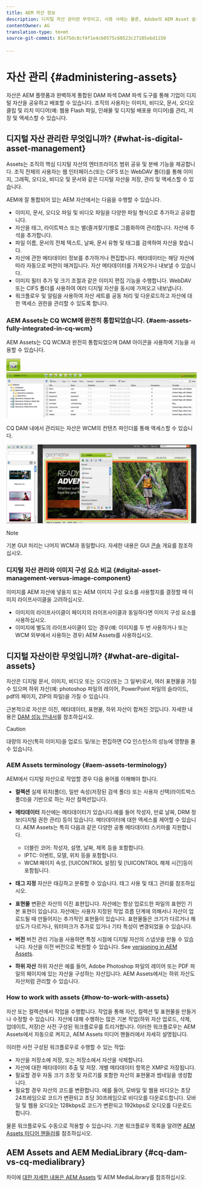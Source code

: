 ```yaml
---
title: AEM 자산 정보
description: 디지털 자산 관리란 무엇이고, 사용 사례는 물론, Adobe의 AEM Asset 솔루션인
contentOwner: AG
translation-type: tm+mt
source-git-commit: 01475dc8cf4f1e4cb0575c60523c27105ebd1150

---
```



# 자산 관리 {#administering-assets}

자산은 AEM 플랫폼과 완벽하게 통합된 DAM 파섹 DAM 파섹 도구를 통해 기업이 디지털 자산을 공유하고 배포할 수 있습니다. 조직의 사용자는 이미지, 비디오, 문서, 오디오 클립 및 리치 미디어(예: 웹용 Flash 파일, 인쇄물 및 디지털 배포용 미디어)를 관리, 저장 및 액세스할 수 있습니다.

## 디지털 자산 관리란 무엇입니까? {#what-is-digital-asset-management}

Assets는 조직의 핵심 디지털 자산의 엔터프라이즈 범위 공유 및 분배 기능을 제공합니다. 조직 전체의 사용자는 웹 인터페이스(또는 CIFS 또는 WebDAV 폴더)를 통해 이미지, 그래픽, 오디오, 비디오 및 문서와 같은 디지털 자산을 저장, 관리 및 액세스할 수 있습니다.

AEM에 잘 통합되어 있는 AEM 자산에서는 다음을 수행할 수 있습니다.

* 이미지, 문서, 오디오 파일 및 비디오 파일을 다양한 파일 형식으로 추가하고 공유합니다.
* 자산을 태그, 라이트박스 또는 별(즐겨찾기)별로 그룹화하여 관리합니다. 자산에 주석을 추가합니다.
* 파일 이름, 문서의 전체 텍스트, 날짜, 문서 유형 및 태그를 검색하여 자산을 찾습니다.
* 자산에 관한 메타데이터 정보를 추가하거나 편집합니다. 메타데이터는 해당 자산에 따라 자동으로 버전이 매겨집니다. 자산 메타데이터를 가져오거나 내보낼 수 있습니다.
* 이미지 필터 추가 및 크기 조절과 같은 이미지 편집 기능을 수행합니다. WebDAV 또는 CIFS 폴더를 사용하여 여러 디지털 자산을 동시에 가져오고 내보냅니다.
* 워크플로우 및 알림을 사용하여 자산 세트를 공동 처리 및 다운로드하고 자산에 대한 액세스 권한을 관리할 수 있도록 합니다.

### AEM Assets는 CQ WCM에 완전히 통합되었습니다. {#aem-assets-fully-integrated-in-cq-wcm}

AEM Assets는 CQ WCM과 완전히 통합되었으며 DAM 아이콘을 사용하여 기능을 사용할 수 있습니다.

![screen_shot_2012-04-17at15946pm](assets/screen_shot_2012-04-17at15946pm.png) ![screen_shot_2012-04-17at20100pm](assets/screen_shot_2012-04-17at20100pm.png)

CQ DAM 내에서 관리되는 자산은 WCM의 컨텐츠 파인더를 통해 액세스할 수 있습니다.

![screen_shot_2012-04-17at20214pm](assets/screen_shot_2012-04-17at20214pm.png)

>[!NOTE]
>
>기본 GUI 처리는 나머지 WCM과 동일합니다. 자세한 내용은 GUI [콘솔](/help/sites-authoring/page-authoring.md) 개요를 참조하십시오.

### 디지털 자산 관리와 이미지 구성 요소 비교 {#digital-asset-management-versus-image-component}

이미지를 AEM 자산에 넣을지 또는 AEM 이미지 구성 요소를 사용할지를 결정할 때 이미지 라이프사이클을 고려하십시오.

* 이미지의 라이프사이클이 페이지의 라이프사이클과 동일하다면 이미지 구성 요소를 사용하십시오.
* 이미지에 별도의 라이프사이클이 있는 경우(예: 이미지를 두 번 사용하거나 또는 WCM 외부에서 사용하는 경우) AEM Assets를 사용하십시오.

## 디지털 자산이란 무엇입니까? {#what-are-digital-assets}

자산은 디지털 문서, 이미지, 비디오 또는 오디오(또는 그 일부)로서, 여러 표현물을 가질 수 있으며 하위 자산(예: photoshop 파일의 레이어, PowerPoint 파일의 슬라이드, pdf의 페이지, ZIP의 파일)을 가질 수 있습니다.

근본적으로 자산은 이진, 메타데이터, 표현물, 하위 자산이 합쳐진 것입니다. 자세한 내용은 [DAM 성능 안내서](/help/sites-deploying/assets-performance-sizing.md)를 참조하십시오.

>[!CAUTION]
>
>대량의 자산(특히 이미지)을 업로드 및/또는 편집하면 CQ 인스턴스의 성능에 영향을 줄 수 있습니다.

### AEM Assets terminology {#aem-assets-terminology}

AEM에서 디지털 자산으로 작업할 경우 다음 용어를 이해해야 합니다.

* **컬렉션** 실제 위치(폴더), 일반 속성(저장된 검색 폴더) 또는 사용자 선택(라이트박스 폴더)을 기반으로 하는 자산 컬렉션입니다.

* **메타데이터** 자산에는 메타데이터가 있습니다.예를 들어 작성자, 만료 날짜, DRM 정보(디지털 권한 관리) 등이 있습니다. 메타데이터에 대한 액세스를 제어할 수 있습니다. AEM Assets는 특히 다음과 같은 다양한 공통 메타데이터 스키마를 지원합니다.

   * 더블린 코어: 작성자, 설명, 날짜, 제목 등을 포함합니다.
   * IPTC: 이벤트, 모델, 위치 등을 포함합니다.
   * WCM:페이지 속성, [!UICONTROL 설정] 및 [!UICONTROL 해제 시간]등이포함됩니다.

* **태그 지정** 자산은 태깅하고 분류할 수 있습니다. 태그 사용 및 태그 관리를 참조하십시오.

* **표현물** 변환은 자산의 이진 표현입니다. 자산에는 항상 업로드한 파일의 표현인 기본 표현이 있습니다. 자산에는 사용자 지정된 작업 흐름 단계에 의해서나 자산이 업로드될 때 만들어지는 추가적인 표현들이 있습니다. 표현물들은 크기가 다르거나 해상도가 다르거나, 워터마크가 추가로 있거나 기타 특성이 변경되었을 수 있습니다.

* **버전** 버전 관리 기능을 사용하면 특정 시점에 디지털 자산의 스냅샷을 만들 수 있습니다. 자산을 이전 버전으로 복원할 수 있습니다. See [versioning in AEM Assets](managing-assets-touch-ui.md#asset-versioning).

* **하위 자산** 하위 자산은 예를 들어, Adobe Photoshop 파일의 레이어 또는 PDF 파일의 페이지에 있는 자산을 구성하는 자산입니다. AEM Assets에서는 하위 자산도 자산처럼 관리할 수 있습니다.

### How to work with assets {#how-to-work-with-assets}

자산 또는 컬렉션에서 작업을 수행합니다. 작업을 통해 자산, 컬렉션 및 표현물을 만들거나 수정할 수 있습니다. 자산에 대해 수행하는 많은 기본 작업(하위 자산 업로드, 삭제, 업데이트, 저장)은 사전 구성된 워크플로우를 트리거합니다. 이러한 워크플로우는 AEM Assets에서 자동으로 켜지고, AEM Assets 미디어 핸들러에서 자세히 설명됩니다.

이러한 사전 구성된 워크플로우로 수행할 수 있는 작업:

* 자산을 저장소에 저장, 또는 저장소에서 자산을 삭제합니다.
* 자산에 대한 메타데이터 추출 및 저장. 개별 메타데이터 항목은 XMP로 저장됩니다.
* 필요할 경우 자동 크기 조정 및 자르기를 포함한 자산의 표현물과 썸네일을 생성합니다.
* 필요할 경우 자산의 코드를 변환합니다. 예를 들어, 모바일 및 웹용 비디오는 초당 24프레임으로 코드가 변환되고 초당 30프레임으로 비디오를 다운로드합니다. 모바일 및 웹용 오디오는 128kbps로 코드가 변환되고 192kbps로 오디오를 다운로드합니다.

물론 워크플로우도 수동으로 적용할 수 있습니다. 기본 워크플로우 목록을 알려면 [AEM Assets 미디어 핸들러](/help/assets/media-handlers.md)를 참조하십시오.

## AEM Assets and AEM MediaLibrary {#cq-dam-vs-cq-medialibrary}

차이에 [대한 자세한 내용은 AEM Assets](/help/assets/medialibrary.md) 및 AEM MediaLibrary를 참조하십시오.
